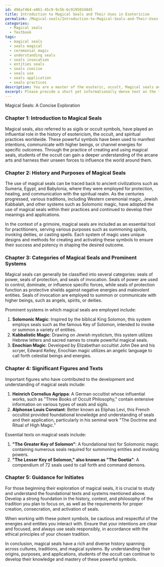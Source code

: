 ```yaml
---
id: d96af464-e061-45c9-9c5b-6c9195034845
title: Introduction to Magical Seals and Their Uses in Esotericism
permalink: /Magical-seals/Introduction-to-Magical-Seals-and-Their-Uses-in-Esotericism/
categories:
  - Magical seals
  - Textbook
tags:
  - magical seals
  - seals magical
  - ceremonial magic
  - understanding seals
  - seals invocation
  - entities seals
  - seals concise
  - seals use
  - seals application
  - seals practices
description: You are a master of the esoteric, occult, Magical seals and education, you have written many textbooks on the subject in ways that provide students with rich and deep understanding of the subject. You are being asked to write textbook-like sections on a topic and you do it with full context, explainability, and reliability in accuracy to the true facts of the topic at hand, in a textbook style that a student would easily be able to learn from, in a rich, engaging, and contextual way. Always include relevant context (such as formulas and history), related concepts, and in a way that someone can gain deep insights from.
excerpt: Please provide a short yet informationally dense text on the topic of magical seals, focusing on their history, purposes, and common usage in the context of a grimoire, with emphasis on the practical insights and deep understanding a student of the occult would want to obtain from it. Touch upon the various categories of magical seals and prominent systems in which they are employed, as well as any significant figures or texts that have influenced their development. Offer guidance to initiates on potential applications and precautions to consider when working with these potent symbols.
---
```

Magical Seals: A Concise Exploration

### Chapter 1: Introduction to Magical Seals

Magical seals, also referred to as sigils or occult symbols, have played an influential role in the history of esotericism, the occult, and spiritual practices worldwide. These powerful symbols have been used to manifest intentions, communicate with higher beings, or channel energies for specific outcomes. Through the practice of creating and using magical seals, students of the occult can gain a deeper understanding of the arcane arts and harness their unseen forces to influence the world around them.

### Chapter 2: History and Purposes of Magical Seals

The use of magical seals can be traced back to ancient civilizations such as Sumeria, Egypt, and Babylonia, where they were employed for protection, healing, and communication with the spiritual realm. As the centuries progressed, various traditions, including Western ceremonial magic, Jewish Kabbalah, and other systems such as Solomonic magic, have adopted the use of magical seals within their practices and continued to develop their meanings and applications.

In the context of a grimoire, magical seals are included as an essential tool for practitioners, serving various purposes such as summoning spirits, invoking deities, or casting spells. Each system of magic uses unique designs and methods for creating and activating these symbols to ensure their success and potency in shaping the desired outcome.

### Chapter 3: Categories of Magical Seals and Prominent Systems

Magical seals can generally be classified into several categories: seals of power, seals of protection, and seals of invocation. Seals of power are used to control, dominate, or influence specific forces, while seals of protection function as protective shields against negative energies and malevolent entities. Seals of invocation are employed to summon or communicate with higher beings, such as angels, spirits, or deities.

Prominent systems in which magical seals are employed include:

1. ****Solomonic Magic****: Inspired by the biblical King Solomon, this system employs seals such as the famous Key of Solomon, intended to invoke or summon a variety of entities.
2. ****Kabbalistic Magic****: Drawing on Jewish mysticism, this system utilizes Hebrew letters and sacred names to create powerful magical seals.
3. ****Enochian Magic****: Developed by Elizabethan occultist John Dee and his scryer, Edward Kelley, Enochian magic utilizes an angelic language to call forth celestial beings and energies.

### Chapter 4: Significant Figures and Texts

Important figures who have contributed to the development and understanding of magical seals include:

1. ****Heinrich Cornelius Agrippa****: A German occultist whose influential works, such as "Three Books of Occult Philosophy," contain extensive information on various types of seals and sigils.
2. ****Alphonse Louis Constant****: Better known as Eliphas Levi, this French occultist provided foundational knowledge and understanding of seals and their application, particularly in his seminal work "The Doctrine and Ritual of High Magic."

Essential texts on magical seals include:

1. ****"The Greater Key of Solomon"****: A foundational text for Solomonic magic containing numerous seals required for summoning entities and invoking powers.
2. ****"The Lesser Key of Solomon," also known as "The Goetia"****: A compendium of 72 seals used to call forth and command demons.

### Chapter 5: Guidance for Initiates

For those beginning their exploration of magical seals, it is crucial to study and understand the foundational texts and systems mentioned above. Develop a strong foundation in the history, context, and philosophy of the tradition you plan to focus on, as well as the requirements for proper creation, consecration, and activation of seals.

When working with these potent symbols, be cautious and respectful of the energies and entities you interact with. Ensure that your intentions are clear and focused, and always use seals responsibly, in accordance with the ethical principles of your chosen tradition.

In conclusion, magical seals have a rich and diverse history spanning across cultures, traditions, and magical systems. By understanding their origins, purposes, and applications, students of the occult can continue to develop their knowledge and mastery of these powerful symbols.
